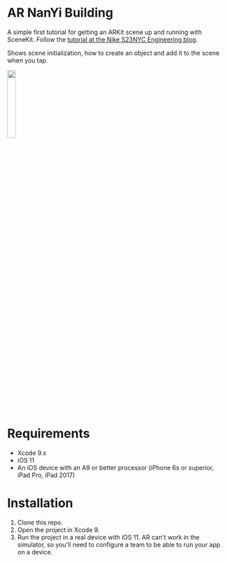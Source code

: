 # AR NanYi Building

A simple first tutorial for getting an ARKit scene up and running with SceneKit. Follow the [tutorial at the Nike S23NYC Engineering blog](https://medium.com/s23nyc-tech/getting-started-with-arkit-and-scenekit-76814862cc75).

Shows scene initialization, how to create an object and add it to the scene when you tap. 

<img src="https://github.com/AbovegroundDan/ARTutorial_Part1/blob/master/many_spheres.jpg" width="20%" height="20%">

# Requirements

- Xcode 9.x
- iOS 11
- An iOS device with an A9 or better processor (iPhone 6s or superior, iPad Pro, iPad 2017)

# Installation
1. Clone this repo.
2. Open the project in Xcode 9.
4. Run the project in a real device with iOS 11. AR can't work in the simulator, so you'll need to configure a team to be able to run your app on a device.
